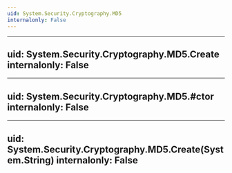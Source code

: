 ```yaml
---
uid: System.Security.Cryptography.MD5
internalonly: False
---
```


---
uid: System.Security.Cryptography.MD5.Create
internalonly: False
---

---
uid: System.Security.Cryptography.MD5.#ctor
internalonly: False
---

---
uid: System.Security.Cryptography.MD5.Create(System.String)
internalonly: False
---
